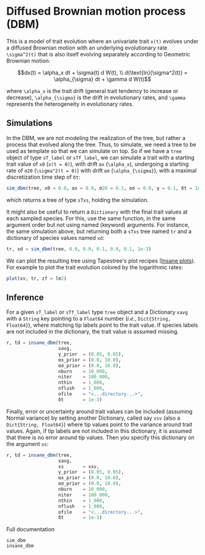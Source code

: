 # Diffused Brownian motion process (DBM)

This is a model of trait evolution where an univariate trait ``x(t)`` evolves under a diffused Brownian motion with an underlying evolutionary rate ``\sigma^2(t)`` that is also itself evolving separately according to Geometric Brownian motion:
```math
dx(t) = \alpha_x dt + \sigma(t) d W(t), \\
d(\text{ln}(\sigma^2(t)) = \alpha_{\sigma} dt + \gamma d W(t)
```
where ``\alpha_x`` is the trait drift (general trait tendency to increase or decrease), ``\alpha_{\sigma}`` is the drift in evolutionary rates, and ``\gamma`` represents the heterogeneity in evolutionary rates.


## Simulations

In the DBM, we are not modeling the realization of the tree, but rather a process that evolved along the tree. Thus, to simulate, we need a tree to be used as template so that we can simulate on top. So if we have a `tree` object of type `sT_label` or `sTf_label`, we can simulate a trait with a starting trait value of `x0` (``x(t = 0)``), with drift `αx` (``\alpha_x``), undergoing a starting rate of `σ20` (``\sigma^2(t = 0)``) with drift `ασ` (``\alpha_{\sigma}``), with a maximal discretization time step of `δt`:

```julia
sim_dbm(tree, x0 = 0.0, αx = 0.0, σ20 = 0.1, ασ = 0.0, γ = 0.1, δt = 1e-3)
```

which returns a tree of type `sTxs`, holding the simulation.

It might also be useful to return a `Dictionary` with the final trait values at each sampled species. For this, use the same function, in the same argument order but not using named (keyword) arguments. For instance, the same simulation above, but returning both a `sTxs` tree named `tr` and a dictionary of species values named `xd`:

```julia
tr, xd = sim_dbm(tree, 0.0, 0.0, 0.1, 0.0, 0.1, 1e-3)
```

We can plot the resulting tree using Tapestree's plot recipes ([Insane plots](@ref)). For example to plot the trait evolution colored by the logarithmic rates:
```julia
plot(xv, tr, zf = lσ2)
```

## Inference


For a given `sT_label` or `sTf_label` type `tree` object and a Dictionary `xavg` with a `String` key pointing to a `Float64` number (_i.e._, `Dict{String, Float64}`), where matching tip labels point to the trait value. If species labels are not included in the dictionary, the trait value is assumed missing. 

```julia
r, td = insane_dbm(tree, 
                   xavg,
                   γ_prior  = (0.05, 0.05),
                   αx_prior = (0.0, 10.0),
                   ασ_prior = (0.0, 10.0),
                   nburn    = 10_000,
                   niter    = 100_000,
                   nthin    = 1_000,
                   nflush   = 1_000,
                   ofile    = "<...directory...>",
                   δt       = 1e-3)
```

Finally, error or uncertainty around trait values can be included (assuming Normal variance) by setting another Dictionary, called say `xsv` (also a `Dict{String, Float64}`) where tip values point to the variance around trait values. Again, if tip labels are not included in this dictionary, it is assumed that there is no error around tip values.
Then you specify this dictionary on the argument `xs`:
```julia
r, td = insane_dbm(tree, 
                   xavg, 
                   xs       = xsv,
                   γ_prior  = (0.05, 0.05),
                   αx_prior = (0.0, 10.0),
                   ασ_prior = (0.0, 10.0),
                   nburn    = 10_000,
                   niter    = 100_000,
                   nthin    = 1_000,
                   nflush   = 1_000,
                   ofile    = "<...directory...>",
                   δt       = 1e-3)
```

Full documentation
```@docs
sim_dbm
insane_dbm
```

